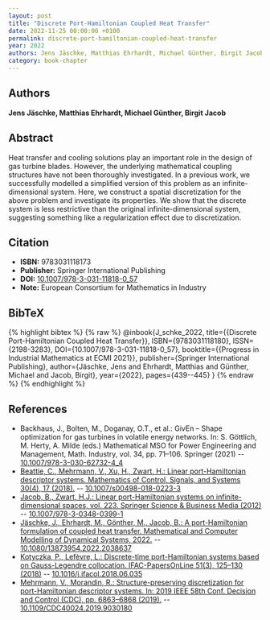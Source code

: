 ```yaml
---
layout: post
title: "Discrete Port-Hamiltonian Coupled Heat Transfer"
date: 2022-11-25 00:00:00 +0100
permalink: discrete-port-hamiltonian-coupled-heat-transfer
year: 2022
authors: Jens Jäschke, Matthias Ehrhardt, Michael Günther, Birgit Jacob
category: book-chapter
---
```

 
## Authors
**Jens Jäschke, Matthias Ehrhardt, Michael Günther, Birgit Jacob**
 
## Abstract
Heat transfer and cooling solutions play an important role in the design of gas turbine blades. However, the underlying mathematical coupling structures have not been thoroughly investigated. In a previous work, we successfully modelled a simplified version of this problem as an infinite-dimensional system. Here, we construct a spatial discretization for the above problem and investigate its properties. We show that the discrete system is less restrictive than the original infinite-dimensional system, suggesting something like a regularization effect due to discretization.
 
## Citation
- **ISBN:** 9783031118173
- **Publisher:** Springer International Publishing
- **DOI:** [10.1007/978-3-031-11818-0_57](https://doi.org/10.1007/978-3-031-11818-0_57)
- **Note:** European Consortium for Mathematics in Industry
 
## BibTeX
{% highlight bibtex %}
{% raw %}
@inbook{J_schke_2022,
  title={{Discrete Port-Hamiltonian Coupled Heat Transfer}},
  ISBN={9783031118180},
  ISSN={2198-3283},
  DOI={10.1007/978-3-031-11818-0_57},
  booktitle={{Progress in Industrial Mathematics at ECMI 2021}},
  publisher={Springer International Publishing},
  author={Jäschke, Jens and Ehrhardt, Matthias and Günther, Michael and Jacob, Birgit},
  year={2022},
  pages={439--445}
}
{% endraw %}
{% endhighlight %}
 
## References
- Backhaus, J., Bolten, M., Doganay, O.T., et al.: GivEn – Shape optimization for gas turbines in volatile energy networks. In: S. Göttlich, M. Herty, A. Milde (eds.) Mathematical MSO for Power Engineering and Management, Math. Industry, vol. 34, pp. 71–106. Springer (2021) -- [10.1007/978-3-030-62732-4_4](https://doi.org/10.1007/978-3-030-62732-4_4)
- [Beattie, C., Mehrmann, V., Xu, H., Zwart, H.: Linear port-Hamiltonian descriptor systems. Mathematics of Control, Signals, and Systems 30(4), 17 (2018).](linear-port-hamiltonian-descriptor-systems) -- [10.1007/s00498-018-0223-3](https://doi.org/10.1007/s00498-018-0223-3)
- [Jacob, B., Zwart, H.J.: Linear port-Hamiltonian systems on infinite-dimensional spaces, vol. 223. Springer Science & Business Media (2012)](linear-port-hamiltonian-systems-on-infinite-dimensional-spaces) -- [10.1007/978-3-0348-0399-1](https://doi.org/10.1007/978-3-0348-0399-1)
- [Jäschke, J., Ehrhardt, M., Gönther, M., Jacob, B.: A port-Hamiltonian formulation of coupled heat transfer. Mathematical and Computer Modelling of Dynamical Systems, 2022.](a-port-hamiltonian-formulation-of-coupled-heat-transfer) -- [10.1080/13873954.2022.2038637](https://doi.org/10.1080/13873954.2022.2038637)
- [Kotyczka, P., Lefèvre, L.: Discrete-time port-Hamiltonian systems based on Gauss-Legendre collocation. IFAC-PapersOnLine 51(3), 125–130 (2018)](discrete-time-port-hamiltonian-systems-based-on-gauss-legendre-collocation) -- [10.1016/j.ifacol.2018.06.035](https://doi.org/10.1016/j.ifacol.2018.06.035)
- [Mehrmann, V., Morandin, R.: Structure-preserving discretization for port-Hamiltonian descriptor systems. In: 2019 IEEE 58th Conf. Decision and Control (CDC), pp. 6863–6868 (2019).](structure-preserving-discretization-for-port-hamiltonian-descriptor-systems) -- [10.1109/CDC40024.2019.9030180](https://doi.org/10.1109/CDC40024.2019.9030180)


